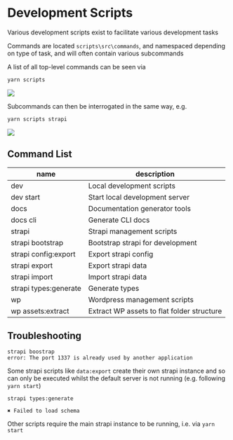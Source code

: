# Development Scripts

Various development scripts exist to facilitate various development tasks

Commands are located `scripts\src\commands`, and namespaced depending on type of task, and will often contain various subcommands

A list of all top-level commands can be seen via

```sh
yarn scripts
```

![](images/dev-scripts-cli-1.png)

Subcommands can then be interrogated in the same way, e.g.

```sh
yarn scripts strapi
```

![](images/dev-scripts-cli-2.png)

## Command List

<!-- Generated via yarn scripts docs cli -->
<!-- begin generated content -->

| name | description |
| ---- | ----------- |
| dev | Local development scripts |
| dev start | Start local development server |
| docs | Documentation generator tools |
| docs cli | Generate CLI docs |
| strapi | Strapi management scripts |
| strapi bootstrap | Bootstrap strapi for development |
| strapi config:export | Export strapi config |
| strapi export | Export strapi data |
| strapi import | Import strapi data |
| strapi types:generate | Generate types |
| wp | Wordpress management scripts |
| wp assets:extract | Extract WP assets to flat folder structure |

<!-- end generated content -->

## Troubleshooting

```
strapi boostrap
error: The port 1337 is already used by another application
```

Some strapi scripts like `data:export` create their own strapi instance and so can only be executed whilst the default server is not running (e.g. following `yarn start`)

```
strapi types:generate

✖ Failed to load schema
```

Other scripts require the main strapi instance to be running, i.e. via `yarn start`

